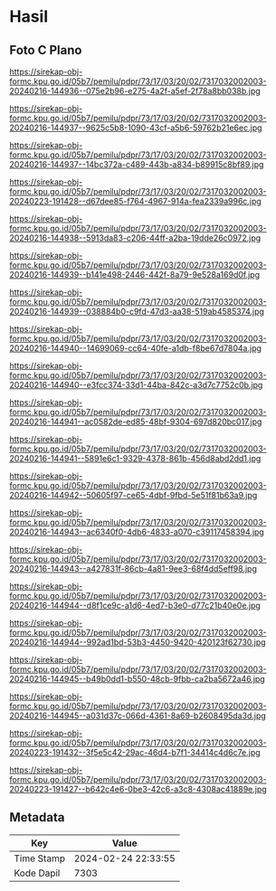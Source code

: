 # Hasil

## Foto C Plano

https://sirekap-obj-formc.kpu.go.id/05b7/pemilu/pdpr/73/17/03/20/02/7317032002003-20240216-144936--075e2b96-e275-4a2f-a5ef-2f78a8bb038b.jpg

https://sirekap-obj-formc.kpu.go.id/05b7/pemilu/pdpr/73/17/03/20/02/7317032002003-20240216-144937--9625c5b8-1090-43cf-a5b6-59762b21e6ec.jpg

https://sirekap-obj-formc.kpu.go.id/05b7/pemilu/pdpr/73/17/03/20/02/7317032002003-20240216-144937--14bc372a-c489-443b-a834-b89915c8bf89.jpg

https://sirekap-obj-formc.kpu.go.id/05b7/pemilu/pdpr/73/17/03/20/02/7317032002003-20240223-191428--d67dee85-f764-4967-914a-fea2339a996c.jpg

https://sirekap-obj-formc.kpu.go.id/05b7/pemilu/pdpr/73/17/03/20/02/7317032002003-20240216-144938--5913da83-c206-44ff-a2ba-19dde26c0972.jpg

https://sirekap-obj-formc.kpu.go.id/05b7/pemilu/pdpr/73/17/03/20/02/7317032002003-20240216-144939--b141e498-2446-442f-8a79-9e528a169d0f.jpg

https://sirekap-obj-formc.kpu.go.id/05b7/pemilu/pdpr/73/17/03/20/02/7317032002003-20240216-144939--038884b0-c9fd-47d3-aa38-519ab4585374.jpg

https://sirekap-obj-formc.kpu.go.id/05b7/pemilu/pdpr/73/17/03/20/02/7317032002003-20240216-144940--14699069-cc64-40fe-a1db-f8be67d7804a.jpg

https://sirekap-obj-formc.kpu.go.id/05b7/pemilu/pdpr/73/17/03/20/02/7317032002003-20240216-144940--e3fcc374-33d1-44ba-842c-a3d7c7752c0b.jpg

https://sirekap-obj-formc.kpu.go.id/05b7/pemilu/pdpr/73/17/03/20/02/7317032002003-20240216-144941--ac0582de-ed85-48bf-9304-697d820bc017.jpg

https://sirekap-obj-formc.kpu.go.id/05b7/pemilu/pdpr/73/17/03/20/02/7317032002003-20240216-144941--5891e6c1-9329-4378-861b-456d8abd2dd1.jpg

https://sirekap-obj-formc.kpu.go.id/05b7/pemilu/pdpr/73/17/03/20/02/7317032002003-20240216-144942--50605f97-ce65-4dbf-9fbd-5e51f81b63a9.jpg

https://sirekap-obj-formc.kpu.go.id/05b7/pemilu/pdpr/73/17/03/20/02/7317032002003-20240216-144943--ac6340f0-4db6-4833-a070-c39117458394.jpg

https://sirekap-obj-formc.kpu.go.id/05b7/pemilu/pdpr/73/17/03/20/02/7317032002003-20240216-144943--a427831f-86cb-4a81-9ee3-68f4dd5eff98.jpg

https://sirekap-obj-formc.kpu.go.id/05b7/pemilu/pdpr/73/17/03/20/02/7317032002003-20240216-144944--d8f1ce9c-a1d6-4ed7-b3e0-d77c21b40e0e.jpg

https://sirekap-obj-formc.kpu.go.id/05b7/pemilu/pdpr/73/17/03/20/02/7317032002003-20240216-144944--992ad1bd-53b3-4450-9420-420123f62730.jpg

https://sirekap-obj-formc.kpu.go.id/05b7/pemilu/pdpr/73/17/03/20/02/7317032002003-20240216-144945--b49b0dd1-b550-48cb-9fbb-ca2ba5672a46.jpg

https://sirekap-obj-formc.kpu.go.id/05b7/pemilu/pdpr/73/17/03/20/02/7317032002003-20240216-144945--a031d37c-066d-4361-8a69-b2608495da3d.jpg

https://sirekap-obj-formc.kpu.go.id/05b7/pemilu/pdpr/73/17/03/20/02/7317032002003-20240223-191432--3f5e5c42-29ac-46d4-b7f1-34414c4d6c7e.jpg

https://sirekap-obj-formc.kpu.go.id/05b7/pemilu/pdpr/73/17/03/20/02/7317032002003-20240223-191427--b642c4e6-0be3-42c6-a3c8-4308ac41889e.jpg


## Metadata

| Key        | Value               |
| ---------- | ------------------- |
| Time Stamp | 2024-02-24 22:33:55 |
| Kode Dapil | 7303                |



